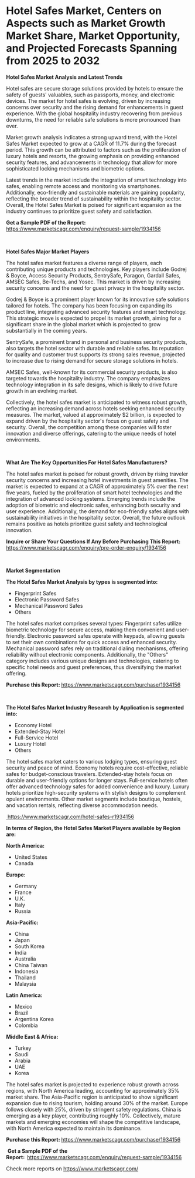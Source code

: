 <p><h1>Hotel Safes Market, Centers on Aspects such as Market Growth Market Share, Market Opportunity, and Projected Forecasts Spanning from 2025 to 2032</h1></p><p><strong>Hotel Safes Market Analysis and Latest Trends</strong></p>
<p><p>Hotel safes are secure storage solutions provided by hotels to ensure the safety of guests' valuables, such as passports, money, and electronic devices. The market for hotel safes is evolving, driven by increasing concerns over security and the rising demand for enhancements in guest experience. With the global hospitality industry recovering from previous downturns, the need for reliable safe solutions is more pronounced than ever.</p><p>Market growth analysis indicates a strong upward trend, with the Hotel Safes Market expected to grow at a CAGR of 11.7% during the forecast period. This growth can be attributed to factors such as the proliferation of luxury hotels and resorts, the growing emphasis on providing enhanced security features, and advancements in technology that allow for more sophisticated locking mechanisms and biometric options.</p><p>Latest trends in the market include the integration of smart technology into safes, enabling remote access and monitoring via smartphones. Additionally, eco-friendly and sustainable materials are gaining popularity, reflecting the broader trend of sustainability within the hospitality sector. Overall, the Hotel Safes Market is poised for significant expansion as the industry continues to prioritize guest safety and satisfaction.</p></p>
<p><strong>Get a Sample PDF of the Report:&nbsp;</strong> <a href="https://www.marketscagr.com/enquiry/request-sample/1934156?utm_campaign=2236&utm_medium=2&utm_source=Github&utm_content=ia&utm_term=08022025&utm_id=hotel-safes">https://www.marketscagr.com/enquiry/request-sample/1934156</a></p>
<p>&nbsp;</p>
<p><strong>Hotel Safes Major Market Players</strong></p>
<p><p>The hotel safes market features a diverse range of players, each contributing unique products and technologies. Key players include Godrej & Boyce, Access Security Products, SentrySafe, Paragon, Gardall Safes, AMSEC Safes, Be-Techs, and Yosec. This market is driven by increasing security concerns and the need for guest privacy in the hospitality sector.</p><p>Godrej & Boyce is a prominent player known for its innovative safe solutions tailored for hotels. The company has been focusing on expanding its product line, integrating advanced security features and smart technology. This strategic move is expected to propel its market growth, aiming for a significant share in the global market which is projected to grow substantially in the coming years.</p><p>SentrySafe, a prominent brand in personal and business security products, also targets the hotel sector with durable and reliable safes. Its reputation for quality and customer trust supports its strong sales revenue, projected to increase due to rising demand for secure storage solutions in hotels.</p><p>AMSEC Safes, well-known for its commercial security products, is also targeted towards the hospitality industry. The company emphasizes technology integration in its safe designs, which is likely to drive future growth in an evolving market.</p><p>Collectively, the hotel safes market is anticipated to witness robust growth, reflecting an increasing demand across hotels seeking enhanced security measures. The market, valued at approximately $2 billion, is expected to expand driven by the hospitality sector's focus on guest safety and security. Overall, the competition among these companies will foster innovation and diverse offerings, catering to the unique needs of hotel environments.</p></p>
<p>&nbsp;</p>
<p><strong>What Are The Key Opportunities For Hotel Safes Manufacturers?</strong></p>
<p><p>The hotel safes market is poised for robust growth, driven by rising traveler security concerns and increasing hotel investments in guest amenities. The market is expected to expand at a CAGR of approximately 5% over the next five years, fueled by the proliferation of smart hotel technologies and the integration of advanced locking systems. Emerging trends include the adoption of biometric and electronic safes, enhancing both security and user experience. Additionally, the demand for eco-friendly safes aligns with sustainability initiatives in the hospitality sector. Overall, the future outlook remains positive as hotels prioritize guest safety and technological innovation.</p></p>
<p><strong>Inquire or Share Your Questions If Any Before Purchasing This Report:</strong> <a href="https://www.marketscagr.com/enquiry/pre-order-enquiry/1934156?utm_campaign=2236&utm_medium=2&utm_source=Github&utm_content=ia&utm_term=08022025&utm_id=hotel-safes">https://www.marketscagr.com/enquiry/pre-order-enquiry/1934156</a></p>
<p>&nbsp;</p>
<p><strong>Market Segmentation</strong></p>
<p><strong>The Hotel Safes Market Analysis by types is segmented into:</strong></p>
<p><ul><li>Fingerprint Safes</li><li>Electronic Password Safes</li><li>Mechanical Password Safes</li><li>Others</li></ul></p>
<p><p>The hotel safes market comprises several types: Fingerprint safes utilize biometric technology for secure access, making them convenient and user-friendly. Electronic password safes operate with keypads, allowing guests to set their own combinations for quick access and enhanced security. Mechanical password safes rely on traditional dialing mechanisms, offering reliability without electronic components. Additionally, the "Others" category includes various unique designs and technologies, catering to specific hotel needs and guest preferences, thus diversifying the market offering.</p></p>
<p><strong>Purchase this Report:&nbsp;</strong><a href="https://www.marketscagr.com/purchase/1934156?utm_campaign=2236&utm_medium=2&utm_source=Github&utm_content=ia&utm_term=08022025&utm_id=hotel-safes">https://www.marketscagr.com/purchase/1934156</a></p>
<p>&nbsp;</p>
<p><strong>The Hotel Safes Market Industry Research by Application is segmented into:</strong></p>
<p><ul><li>Economy Hotel</li><li>Extended-Stay Hotel</li><li>Full-Service Hotel</li><li>Luxury Hotel</li><li>Others</li></ul></p>
<p><p>The hotel safes market caters to various lodging types, ensuring guest security and peace of mind. Economy hotels require cost-effective, reliable safes for budget-conscious travelers. Extended-stay hotels focus on durable and user-friendly options for longer stays. Full-service hotels often offer advanced technology safes for added convenience and luxury. Luxury hotels prioritize high-security systems with stylish designs to complement opulent environments. Other market segments include boutique, hostels, and vacation rentals, reflecting diverse accommodation needs.</p></p>
<p><a href="https://www.marketscagr.com/hotel-safes-r1934156?utm_campaign=2236&utm_medium=2&utm_source=Github&utm_content=ia&utm_term=08022025&utm_id=hotel-safes">&nbsp;https://www.marketscagr.com/hotel-safes-r1934156</a></p>
<p><strong>In terms of Region, the Hotel Safes Market Players available by Region are:</strong></p>
<p>
    <p> <strong> North America: </strong>
        <ul>
            <li>United States</li>
            <li>Canada</li>
        </ul>
        </p> 
    <p> <strong> Europe: </strong>
        <ul>
            <li>Germany</li>
            <li>France</li>
            <li>U.K.</li>
            <li>Italy</li>
            <li>Russia</li>
        </ul>
        </p> 
    <p> <strong> Asia-Pacific: </strong>
        <ul>
            <li>China</li>
            <li>Japan</li>
            <li>South Korea</li>
            <li>India</li>
            <li>Australia</li>
            <li>China Taiwan</li>
            <li>Indonesia</li>
            <li>Thailand</li>
            <li>Malaysia</li>
        </ul>
        </p> 
    <p> <strong> Latin America: </strong>
        <ul>
            <li>Mexico</li>
            <li>Brazil</li>
            <li>Argentina Korea</li>
            <li>Colombia</li>
        </ul>
        </p> 
    <p> <strong> Middle East & Africa: </strong>
        <ul>
            <li>Turkey</li>
            <li>Saudi</li>
            <li>Arabia</li>
            <li>UAE</li>
            <li>Korea</li>
        </ul>
    </p>
    </p>
<p><p>The hotel safes market is projected to experience robust growth across regions, with North America leading, accounting for approximately 35% market share. The Asia-Pacific region is anticipated to show significant expansion due to rising tourism, holding around 30% of the market. Europe follows closely with 25%, driven by stringent safety regulations. China is emerging as a key player, contributing roughly 10%. Collectively, mature markets and emerging economies will shape the competitive landscape, with North America expected to maintain its dominance.</p></p>
<p><strong>Purchase this Report: </strong><a href="https://www.marketscagr.com/purchase/1934156?utm_campaign=2236&utm_medium=2&utm_source=Github&utm_content=ia&utm_term=08022025&utm_id=hotel-safes">https://www.marketscagr.com/purchase/1934156</a></p>
<p>&nbsp;<strong>Get a Sample PDF of the Report:&nbsp;&nbsp;</strong><a href="https://www.marketscagr.com/enquiry/request-sample/1934156?utm_campaign=2236&utm_medium=2&utm_source=Github&utm_content=ia&utm_term=08022025&utm_id=hotel-safes">https://www.marketscagr.com/enquiry/request-sample/1934156</a></p>
<p><strong></strong></p>
<p>Check more reports on <a href="https://www.marketscagr.com/?utm_campaign=2236&utm_medium=2&utm_source=Github&utm_content=ia&utm_term=08022025&utm_id=hotel-safes">https://www.marketscagr.com/</a></p>